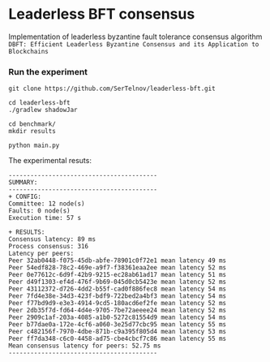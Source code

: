 # Leaderless BFT consensus

Implementation of leaderless byzantine fault tolerance consensus algorithm  `DBFT: Efficient Leaderless Byzantine Consensus
  and its Application to Blockchains`
  
  ### Run the experiment
  
  ```
  git clone https://github.com/SerTelnov/leaderless-bft.git

  cd leaderless-bft
  ./gradlew shadowJar

  cd benchmark/
  mkdir results

  python main.py
  ```
  
  The experimental resuts:
  ```
  -----------------------------------------
 SUMMARY:
-----------------------------------------
 + CONFIG:
 Committee: 12 node(s)
 Faults: 0 node(s)
 Execution time: 57 s

 + RESULTS:
 Consensus latency: 89 ms
 Process consensus: 316
 Latency per peers:
  Peer 32ab0448-f075-45db-abfe-78901c0f72e1 mean latency 49 ms
  Peer 54edf828-78c2-469e-a9f7-f38361eaa2ee mean latency 52 ms
  Peer 0e77612c-6d9f-42b9-9215-ec28ab61ad17 mean latency 51 ms
  Peer d49f1303-ef4d-476f-9b69-045d0cb5423e mean latency 52 ms
  Peer 43112372-d726-4dd2-b55f-cad0f886fec8 mean latency 54 ms
  Peer 7fd4e38e-34d3-423f-bdf9-722bed2a4bf3 mean latency 54 ms
  Peer f77bd9d9-e3e3-4914-9cd5-180acd6ef2fe mean latency 52 ms
  Peer 2db35f7d-fd64-4d4e-9705-7be72aeeee24 mean latency 52 ms
  Peer 2909c1af-203a-4085-a1b0-5272c81554d9 mean latency 54 ms
  Peer b77dae0a-172e-4cf6-a060-3e25d77cbc95 mean latency 55 ms
  Peer c482156f-7970-4dbe-871b-c9a395f805d4 mean latency 53 ms
  Peer ff7da348-c6c0-4458-ad75-cbe4cbcf7c86 mean latency 55 ms
 Mean consensus latency for peers: 52.75 ms
-----------------------------------------
```

